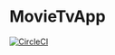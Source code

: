 # MovieTvApp

[![CircleCI](https://circleci.com/gh/hikizan/MovieTvApp.svg?style=svg&circle-token=77fae191213a13eb0a7adf93a21d80e91ee1b569)](https://app.circleci.com/pipelines/github/hikizan/MovieTvApp)
